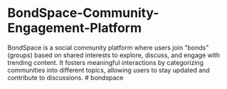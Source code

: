 # BondSpace-Community-Engagement-Platform
BondSpace is a social community platform where users join "bonds" (groups) based on shared interests to explore, discuss, and engage with trending content. It fosters meaningful interactions by categorizing communities into different topics, allowing users to stay updated and contribute to discussions.
#   b o n d s p a c e  
 